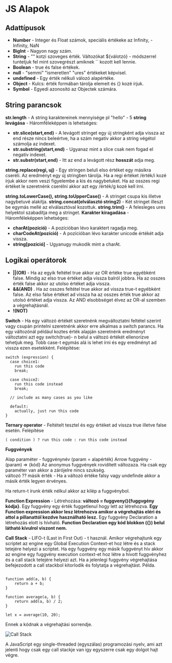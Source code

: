 # JS Alapok

## Adattípusok

+ **Number** - Integer és Float számok, speciális értékeke az Infinity, -Infinity, NaN
+ **BigInt** - Nagyon nagy szám.
+ **String** - "" kotzi szoveges érték. Változókat ${válotzó} - módszerrel tuntetjuk fel mint szovegrészt amiknek `` kozott kell lennie.
+ **Boolean** - true és false értékek.
+ **null** - "semmi" "ismeretlen" "ures" értékeket képvisel. 
+ **undefined** - Egy érték nélkuli válozó alapértéke. 
+ **Object** - Kulcs: érték formában tárolja elemeit és {} kozé írjuk. 
+ **Symbol** - Egyedi azonosító az Objectek számára.  


## String parancsok

**str.length** - A string karaktereinek mennyisége pl "hello" - 5
**string levágása** - Háromféleképpen is lehetséges:

  + **str.slice(start,end)** - A levágott stringet egy új stringként adja vissza az end része nincs beleértve, ha a szám negatív akkor a string végétol számolja az indexet.
  + **str.substring(start,end)** -  Ugyanaz mint a slice csak nem fogad el negatív indexet.
  + **str.substr(start,end)** - Itt az end a levágott rész **hosszát** adja meg. 
  
 **string.replace(regi, uj)** - Egy stringen beluli elso értéket egy másikra cseréli. Az eredményt egy új stringben tárolja. Ha a regi értéket /érték/i kozé írjuk akkor nem veszi figyelembe a kis és nagybetuket. Ha az osszes regi értéket le szeretnénk cserélni akkor azt egy /érték/g kozé kell írni.  
 
 **string.toLowerCase(), string.toUpperCase()** - A stringet csupa kis illetve nagybetuvé alakítja. 
 **string.concat(elválasztó string2)** - Két stringet illeszt be egymás mellé az elválasztóval kozottuk. 
 **string.trim()** - A felesleges ures helyektol szabadítja meg a stringet. 
 **Karakter kiragadása** - Háromféleképpen lehetséges:
   + **charAt(pozíció)** - A pozícióban lévo karaktert ragadja meg.
   + **charCodeAt(pozíció)** - A pozícióban lévo karakter unicode értékét adja vissza.
   + **string[pozíció]** - Ugyanugy mukodik mint a charAt. 
   
## Logikai operátorok

  + **||(OR)** - Ha az egyik feltétel true akkor az OR értéke true egyébként false. Mindig az elso true értéket adja vissza balról jobbra. Ha az osszes érték false akkor az utolso értéket adja vissza. 
  + **&&(AND)** . Ha az osszes feltétel true akkor ad vissza true-t egyébként false. Az elso false értéket ad vissza ha az osszes érték true akkor az utolsó értéket adja vissza. Az AND elsobbséget élvez az OR-al szemben a végrehajtásnál. 
  + **!(NOT)**
  
**Switch** - Ha egy változó értékét szeretnénk megváltoztatni feltétel szerint vagy csupán printelni szeretnénk akkor erre alkalmas a switch parancs. Ha egy változónál  például koztes érték alapján szeretnénk eredményt változtatni azt egy switch(true)- n belul a változó értékét ellenorizve tehetjuk meg. Tobb case-t egymás alá is lehet írni és egy eredményt ad vissza ezen esetekként. Felépítése:

```
switch (expression) {
  case choice1:
    run this code
    break;

  case choice2:
    run this code instead
    break;

  // include as many cases as you like

  default:
    actually, just run this code
}

```

**Ternary operator** - Feltételt tesztel és egy értéket ad vissza true illetve false esetén.  Felépítése
```
( condition ) ? run this code : run this code instead
```

**Fuggvények**

Alap paraméter - fuggvénynév (param = alapérték)
Arrow fuggvény - (param) => {kód} Az anonymus fuggvények rovidített változaza. Ha csak egy paraméter van akkor a zárójelre nincs szukség.  
változó ?? másik érték - Ha a változó értéke falsy vagy undefinde akkor a másik érték legyen érvényes.

 
Ha return-t írunk érték nélkul akkor az kilép a fuggvénybol. 


**Function Expression** - Létrehozása: **változó = fuggveny(){fuggvgény kódja}**. Egy fuggvény egy érték fuggetlenul hogy lett az létrehozva. **Egy Function expression akkor lesz létrehozva amikor a végrehajtás eléri és attol a pillanattól kezdve használható lesz.** Egy fuggvény Declaration a létrehozás elott is hívható. **Function Declaration egy kód blokkon ({}) belul látható kívulrol viszont nem.** 

**Call Stack** - LIFO-t (Last in First Out) - t használ. Amikor végrehajtunk egy scriptet az engine egy Global Execution Context-et hoz létre és a stack tetejére helyezi a scriptet. Ha egy fuggvény egy másik fuggvényt hív akkor az engine egy fuggvény execution context-et hoz létre a hívott fuggvényhez és a call stack tetejére helyezi azt. Ha a jelenlegi fuggvény végrehajtása befejezodott a call stackbol kitorlodik és folytatja a végrehajtást. Példa. 

```

function add(a, b) {
    return a + b;
}

function average(a, b) {
    return add(a, b) / 2;
}

let x = average(10, 20);

```
Ennek a kódnak a végrehajtási sorrendje. 

![Call Stack](../img/call-stack.png)

A JavaScript egy single-threaded (egyszálas) programozási nyelv, ami azt jelenti hogy csak egy call stackje van igy egyszerre csak egy dolgot hajt végre. 





